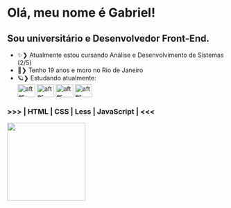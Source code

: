 # Olá, meu nome é Gabriel!
## Sou universitário e Desenvolvedor Front-End.

- ✨❯ Atualmente estou cursando Análise e Desenvolvimento de Sistemas (2/5)
- 🍃❯ Tenho 19 anos e moro no Rio de Janeiro
- 🪐❯ Estudando atualmente: <div style="display: inline_block">
  <img align="center" alt="after" height="30" width="40" src="https://cdn.jsdelivr.net/gh/devicons/devicon/icons/git/git-original.svg">
  <img align="center" alt="after" height="30" width="40" src="https://cdn.jsdelivr.net/gh/devicons/devicon/icons/react/react-original.svg">
  <img align="center" alt="after" height="30" width="40" src="https://cdn.jsdelivr.net/gh/devicons/devicon/icons/typescript/typescript-original.svg">
  <img align="center" alt="after" height="30" width="40" src="https://cdn.jsdelivr.net/gh/devicons/devicon/icons/sass/sass-original.svg">
  </div>

### >>> | HTML | CSS | Less | JavaScript | <<<

<a href="https://github.com/GSalustrianoSouza">
  <img height="180em" align="center" src="https://github-readme-stats.vercel.app/api?username=GSalustrianoSouza&show_icons=true&theme=dracula&count_private=true&include_all_commits=true" />
</a>



  
          
        
          



